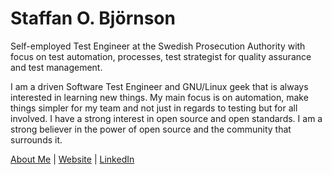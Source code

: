 

# Staffan O. Björnson
Self-employed Test Engineer at the Swedish Prosecution Authority with focus on
test automation, processes, test strategist for quality assurance and test
management.

I am a driven Software Test Engineer and GNU/Linux geek that is always
interested in learning new things. My main focus is on automation, make things
simpler for my team and not just in regards to testing but for all involved. I
have a strong interest in open source and open standards. I am a strong
believer in the power of open source and the community that surrounds it.


[About Me](about/) | [Website](http://www.toor.se) | [LinkedIn](https://www.linkedin.com/in/staffanob/) 


<!---
StaffanOB/StaffanOB is a ✨ special ✨ repository because its `README.md` (this file) appears on your GitHub profile.
You can click the Preview link to take a look at your changes.
--->

